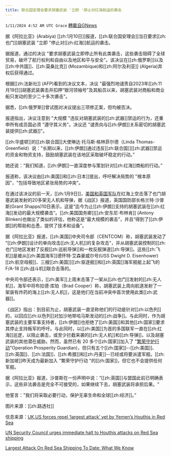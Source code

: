 ```yaml
---
title: 联合国安理会要求胡塞武装 '立即 '停止对红海航运的袭击
---
```

`1/11/2024 4:52 AM UTC Grace` [轉載自GNews](https://gnews.org/articles/2207374)

据《阿拉比亚》(Arabiya) [[zh:1月10日]]报道，[[zh:联合国安理会]]当日要求[[zh:也门]]胡塞武装 "立即 "停止对[[zh:红海]]航运的袭击。

据报道，通过的决议 "要求胡塞武装立即停止所有此类袭击，这些袭击阻碍了全球贸易，破坏了航行权利和自由以及地区和平与安全"。该决议在[[zh:俄罗斯]]以及[[zh:中共国]]、[[zh:莫桑比克]] (Mozambique)和[[zh:阿尔及利亚]] (Algeria)弃权后获得通过。

根据[[zh:法新社]] (AFP)看到的决议文本，决议 "最强烈地谴责自2023年[[zh:11月19日]]胡塞武装袭击并扣押“银河领袖号”及其船员以来，胡塞武装对商船和商业船只发动的至少二十多次袭击"。

据悉，[[zh:俄罗斯]]曾试图对决议提出三项修正案，但均被否决。

报道指出，决议注意到 "大规模 "违反对胡塞武装的[[zh:武器]]禁运的行为，还重申所有成员国必须 "遵守其义务"。决议还 "谴责向与[[zh:伊朗]]关系密切的胡塞武装提供[[zh:武器]]"。

[[zh:华盛顿]]的[[zh:联合国]]大使琳达·托马斯·格林菲尔德（Linda Thomas-Greenfield）说："长期以来，[[zh:伊朗]]通过违反[[zh:联合国]][[zh:武器]]禁运的资金和物资支持，鼓励胡塞武装在该地区采取破坏稳定的行动。”

她还说：“我们知道，[[zh:伊朗]]一直深度参与策划针对[[zh:红海]]商船的行动。”

报道称，该决议由[[zh:美国]]和[[zh:日本]]提出，呼吁解决局势的 "根本原因"，"包括导致地区紧张局势的冲突"。

在通过该决议的前一天，[[zh:1月9日]]，[美国和英国军队](https://gnews.org/m/2203163)在红海上空击落了也门胡塞武装发射的20多架无人机和导弹，据《战区》报道，英国国防部长格兰特·沙普斯(Grant Shapps)10日表示，这是“迄今为止[[zh:伊朗]]支持的胡塞武装在[[zh:红海]]发动的最大规模袭击”。[[zh:美国国务卿]][[zh:安东尼·布林肯]] (Antony Blinken)也做出了类似的评估，他称这是“最大规模的袭击”，并且“得到了[[zh:伊朗]]的帮助和怂恿，提供了技术和设备”。

据《阿拉比亚》报道，[[zh:美国]]中央司令部（CENTCOM）称，胡塞武装发动了 "[[zh:伊朗]]设计的单向攻击[[zh:无人机]]的复杂攻击"，并从胡塞武装控制的[[zh:也门]]地区发射了反舰[[zh:巡航导弹]]和一枚反舰弹道[[zh:导弹]]。这些[[zh:飞机]]是被从[[zh:美国海军]]德怀特·艾森豪威尔号(USS Dwight D. Eisenhower)[[zh:航空母舰]]、三艘[[zh:美国]][[zh:驱逐舰]]和[[zh:英国]]海军舰艇上起飞的 F/A-18 [[zh:战斗机]]联合击落的。

中央司令部还表示，[[zh:美军]]上周末击落了一架从[[zh:也门]]发射的[[zh:无人机]]，海军中将布拉德·库珀（Brad Cooper）称，胡塞武装上周向航道发射了一架装有炸药的海上[[zh:无人机]]，这是他们在当前冲突中首次使用此类[[zh:武器]]。

《战区》指出：到目前为止，胡塞武装一直坚称他们的行动是针对[[zh:以色列]]的，以回应[[zh:以色列]]对加沙地带哈马斯发动的[[zh:战争]]。与此同时，作为胡塞武装的主要军事支持者，[[zh:伊朗]]也拒绝了[[zh:美国]]和其他[[zh:国家]]要求其停止支持叛军的呼吁。与此同时，以[[zh:美国]]为首的多国联军一直在[[zh:红海]]巡逻，以阻止袭击，或至少拦截来袭的[[zh:无人机]]和[[zh:导弹]]，以及胡塞武装的其他潜在威胁。然而，虽然已有 20 多个[[zh:国家]]加入了 "[繁荣守护行动](https://gnews.org/m/2122826)"Operation Prosperity Guardian)，但只有五个[[zh:国家]]\--[[zh:美国]]、[[zh:英国]]、[[zh:法国]]、[[zh:希腊]]和[[zh:丹麦]]--已经或将要派遣军舰。[[zh:新加坡]]昨天成为最新加入 "繁荣守护行动 "的[[zh:国家]]，但它也不会提供任何军舰。

据《阿拉比亚》报道，沙普斯在一份声明中说：“[[zh:英国]]与盟国此前已明确表示，这些非法袭击是完全不可接受的，如果继续下去，胡塞武装将承担后果。"

他誓言："我们将采取必要行动，保护无辜生命和全球[[zh:经济]]。”

图片来源：[[zh:路透社]]

信息来源：[UK,US forces repel ‘largest attack’ yet by Yemen’s Houthis in Red Sea](https://english.alarabiya.net/News/middle-east/2024/01/10/US-UK-forces-shoot-down-Houthi-missiles-drones-in-Red-Sea-US-military)

[UN Security Council urges immediate halt to Houthis attacks on Red Sea shipping](https://english.alarabiya.net/News/middle-east/2024/01/11/UN-Security-Council-urges-immediate-halt-to-Houthis-attacks-on-Red-Sea-shipping)

[Largest Attack On Red Sea Shipping To Date: What We Know](https://www.thedrive.com/the-war-zone/largest-attack-on-red-sea-shipping-to-date-what-we-know)

